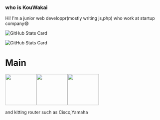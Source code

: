 ### who is KouWakai
Hi! I'm a junior web developpr(mostly writing js,php) who work at startup company😄


![GitHub Stats Card](https://github-readme-stats.vercel.app/api?username=KouWakai&show_icons=true&theme=synthwave)

![GitHub Stats Card](https://github-readme-stats.vercel.app/api/top-langs/?username=KouWakai&theme=synthwave&layout=compact)

# Main
<img src="https://user-images.githubusercontent.com/35868597/146780431-50de0d4c-383a-469c-82f7-182c63b81dea.png" width="100px"><img src="https://user-images.githubusercontent.com/35868597/146780733-7c5c7ad2-dcf2-438a-95a7-a973d3ee91cb.png" width="100px"><img src="https://user-images.githubusercontent.com/35868597/146780875-b12f9682-e794-4b1c-8b65-dc35a0a5f616.png" width="100px">

and kitting router such as Cisco,Yamaha

<!--
**KouWakai/KouWakai** is a ✨ _special_ ✨ repository because its `README.md` (this file) appears on your GitHub profile.

Here are some ideas to get you started:

- 🔭 I’m currently working on ...
- 🌱 I’m currently learning ...
- 👯 I’m looking to collaborate on ...
- 🤔 I’m looking for help with ...
- 💬 Ask me about ...
- 📫 How to reach me: ...
- 😄 Pronouns: ...
- ⚡ Fun fact: ...
-->
